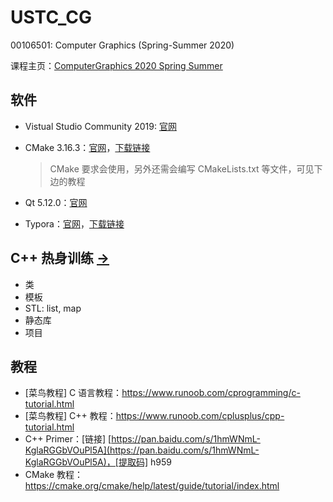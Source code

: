 # USTC_CG
00106501: Computer Graphics (Spring-Summer 2020)

课程主页：[ComputerGraphics 2020 Spring Summer](http://staff.ustc.edu.cn/~lgliu/Courses/ComputerGraphics_2020_spring-summer/default.htm) 

## 软件

- Vistual Studio Community 2019: [官网](https://visualstudio.microsoft.com/zh-hans/vs/) 

- CMake 3.16.3：[官网](https://cmake.org/)，[下载链接](https://github.com/Kitware/CMake/releases/download/v3.16.3/cmake-3.16.3-win64-x64.msi) 

  > CMake 要求会使用，另外还需会编写 CMakeLists.txt 等文件，可见下边的教程

- Qt 5.12.0：[官网](https://www.qt.io/) 

- Typora：[官网](https://www.typora.io/)，[下载链接](https://www.typora.io/windows/typora-setup-x64.exe?) 

## C++ 热身训练 [->](CppPratices/) 

- 类
- 模板
- STL: list, map
- 静态库
- 项目

## 教程

- [菜鸟教程] C 语言教程：https://www.runoob.com/cprogramming/c-tutorial.html
- [菜鸟教程] C++ 教程：https://www.runoob.com/cplusplus/cpp-tutorial.html
- C++ Primer：[链接] [https://pan.baidu.com/s/1hmWNmL-KglaRGGbVOuPl5A](https://pan.baidu.com/s/1hmWNmL-KglaRGGbVOuPl5A)，[提取码] h959
- CMake 教程：https://cmake.org/cmake/help/latest/guide/tutorial/index.html

